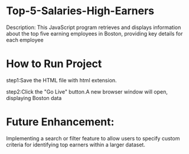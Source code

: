 # Top-5-Salaries-High-Earners
Description: This JavaScript program retrieves and displays information about the top five earning employees in Boston, providing key details for each employee

# How to Run Project
step1:Save the HTML file with html extension.

step2:Click the "Go Live" button.A new browser window will open, displaying Boston data

# Future Enhancement:
Implementing a search or filter feature to allow users to specify custom criteria for identifying top earners within a larger dataset.
